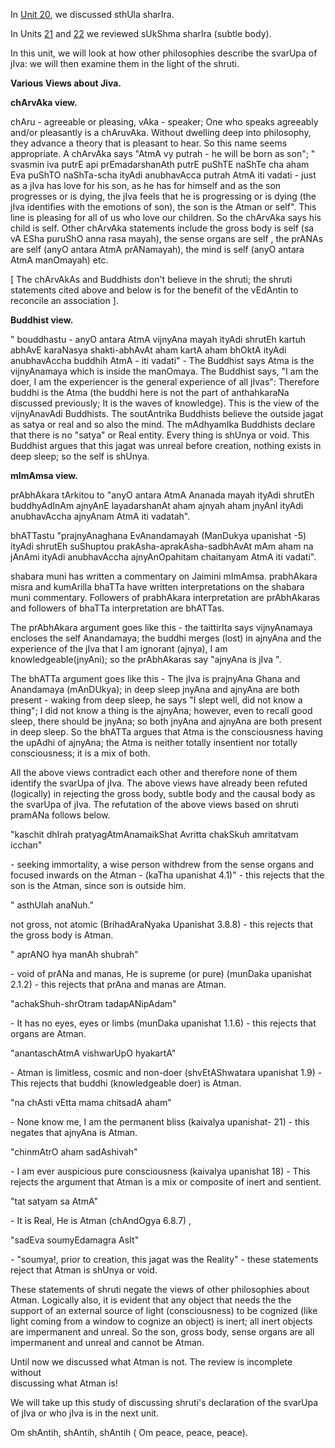 <p>In <a href="./unit_20.html">Unit 20</a>, we discussed sthUla sharIra.</p>

<p>In Units <a href="./unit_21.html">21</a> and <a href="./unit_22.html">22</a> we reviewed sUkShma sharIra (subtle body).</p>

<p>In this unit, we will look at how other philosophies describe the svarUpa of jIva: we will then examine them in the light of the shruti.</p>

<p><strong>Various Views about Jiva.</strong></p>

<p><strong>chArvAka view.</strong></p>

<p>chAru - agreeable or pleasing, vAka - speaker; One who speaks agreeably and/or pleasantly is a chAruvAka. Without dwelling deep into philosophy,<br />
they advance a theory that is pleasant to hear. So this name seems appropriate. A chArvAka says "AtmA vy putrah - he will be born as son"; " svasmin iva putrE api prEmadarshanAth putrE puShTE naShTe cha aham Eva puShTO naShTa-scha ityAdi anubhavAcca putrah AtmA iti vadati - just as a jIva has love for his son, as he has for himself and as the son progresses or is dying, the jIva feels that he is progressing or is dying (the jIva identifies with the emotions of son), the son is the Atman or self". This line is pleasing for all of us who love our children. So the chArvAka says his child is self. Other chArvAka statements include the gross body is self (sa vA ESha puruShO anna rasa mayah), the sense organs are self , the prANAs are self (anyO antara AtmA prANamayah), the mind is self (anyO antara AtmA manOmayah) etc.</p>

<p>[ The chArvAkAs and Buddhists don&#39;t believe in the shruti; the shruti<br />
statements cited above and below is for the benefit of the vEdAntin to<br />
reconcile an association ].</p>

<p><strong>Buddhist view.</strong></p>

<p>" bouddhastu - anyO antara AtmA vijnyAna mayah ityAdi shrutEh kartuh abhAvE karaNasya shakti-abhAvAt aham kartA aham bhOktA ityAdi anubhavAccha buddhih AtmA -  iti vadati" - The Buddhist says Atma is the vijnyAnamaya which is inside the manOmaya. The Buddhist says, "I am the doer, I am the experiencer is the general experience of all jIvas": Therefore buddhi is the Atma (the buddhi here is not the part of anthahkaraNa discussed previously; It is the waves of knowledge). This is the view of the vijnyAnavAdi Buddhists. The soutAntrika Buddhists believe the outside jagat as satya or real and so also the mind. The mAdhyamIka Buddhists declare that there is no "satya" or Real entity. Every thing is shUnya or void. This Buddhist argues that this jagat was unreal before creation, nothing exists in deep sleep; so the self is shUnya.</p>

<p><strong>mImAmsa view.</strong></p>

<p>prAbhAkara tArkitou to "anyO antara AtmA Ananada mayah ityAdi shrutEh buddhyAdInAm ajnyAnE layadarshanAt aham ajnyah aham jnyAnI ityAdi anubhavAccha ajnyAnam AtmA iti vadatah".</p>

<p>bhATTastu "prajnyAnaghana EvAnandamayah (ManDukya upanishat -5) ityAdi shrutEh suShuptou prakAsha-aprakAsha-sadbhAvAt mAm aham na jAnAmi ityAdi anubhavAccha ajnyAnOpahitam chaitanyam AtmA iti vadati".</p>

<p>shabara muni has written a commentary on Jaimini mImAmsa. prabhAkara misra and kumArilla bhaTTa have written interpretations on the shabara muni commentary. Followers of prabhAkara interpretation are prAbhAkaras and followers of bhaTTa interpretation are bhATTas.</p>

<p>The prAbhAkara argument goes like this - the taittirIta says vijnyAnamaya encloses the self Anandamaya; the buddhi merges (lost) in ajnyAna and the experience of the jIva that I am ignorant (ajnya), I am knowledgeable(jnyAni); so the prAbhAkaras say "ajnyAna is jIva ".</p>

<p>The bhATTa argument goes like this - The jIva is prajnyAna Ghana and Anandamaya (mAnDUkya); in deep sleep jnyAna and ajnyAna are both present - waking from deep sleep, he says "I slept well, did not know a thing"; I did not know a thing is the ajnyAna; however, even to recall good sleep, there should be jnyAna; so both jnyAna and ajnyAna are both present in deep sleep. So the bhATTa argues that Atma is the consciousness having the upAdhi of ajnyAna; the Atma is neither totally insentient nor totally consciousness; it is a mix of both.</p>

<p>All the above views contradict each other and therefore none of them identify the svarUpa of jIva. The above views have already been refuted (logically) in rejecting the gross body, subtle body and the causal body as the svarUpa of jIva. The refutation of the above views based on shruti pramANa follows below.</p>

<p>"kaschit dhIrah pratyagAtmAnamaikShat Avritta chakSkuh amritatvam icchan" </p>

<p>- seeking immortality, a wise person withdrew from the sense organs and focused inwards on the Atman - (kaTha upanishat 4.1)" - this rejects that the son is the Atman, since son is outside him.</p>

<p>" asthUlah anaNuh." </p>

<p>not gross, not atomic (BrihadAraNyaka Upanishat 3.8.8) - this rejects that the gross body is Atman.</p>

<p>" aprANO hya manAh shubrah" </p>

<p>- void of prANa and manas, He is supreme (or pure) (munDaka upanishat 2.1.2) - this rejects that prAna and manas are Atman.</p>

<p>"achakShuh-shrOtram tadapANipAdam" </p>

<p>- It has no eyes, eyes or limbs (munDaka upanishat 1.1.6) - this rejects that organs are Atman.</p>

<p>"anantaschAtmA vishwarUpO hyakartA" </p>

<p>- Atman is limitless, cosmic and non-doer (shvEtAShwatara upanishat 1.9) - This rejects that buddhi (knowledgeable doer) is Atman.</p>

<p>"na chAsti vEtta mama chitsadA aham" </p>

<p>- None know me, I am the permanent bliss (kaivalya upanishat- 21) - this negates that ajnyAna is Atman.</p>

<p>"chinmAtrO aham sadAshivah" </p>

<p>- I am ever auspicious pure consciousness (kaivalya upanishat 18) - This rejects the argument that Atman is a mix or composite of inert and sentient.</p>

<p>"tat satyam sa AtmA"</p>

<p>- It is Real, He is Atman (chAndOgya 6.8.7) , </p>

<p>"sadEva soumyEdamagra AsIt"</p>

<p>- "soumya!, prior to creation, this jagat was the Reality" - these statements reject that Atman is shUnya or void.</p>

<p>These statements of shruti negate the views of other philosophies about Atman. Logically also, it is evident that any object that needs the  the support of an external source of light (consciousness) to be cognized (like light coming from a window to cognize an object) is inert; all inert objects are impermanent and unreal. So the son, gross body, sense organs are all impermanent and unreal and cannot be Atman.</p>

<p>Until now we discussed what Atman is not. The review is incomplete without<br />
discussing what Atman is!</p>

<p>We will take up this study of discussing shruti&#39;s  declaration of the svarUpa of  jIva or who jIva is in the next unit.</p>

<p>Om shAntih, shAntih, shAntih ( Om peace, peace, peace).</p>
